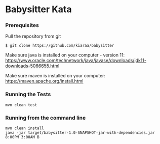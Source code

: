 # Babysitter Kata

### Prerequisites
Pull the repository from git

```$ git clone https://github.com/kiaraa/babysitter```

Make sure java is installed on your computer - version 11: 
https://www.oracle.com/technetwork/java/javase/downloads/jdk11-downloads-5066655.html

Make sure maven is installed on your computer:
https://maven.apache.org/install.html



### Running the Tests
```mvn clean test```

### Running from the command line
```
mvn clean install
java -jar target/babysitter-1.0-SNAPSHOT-jar-with-dependencies.jar 8:00PM 3:00AM B
```
